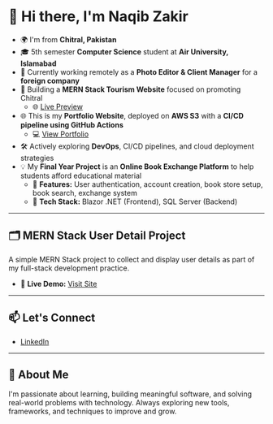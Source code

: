 # 👋 Hi there, I'm Naqib Zakir

- 🌍 I'm from **Chitral, Pakistan**  
- 🎓 5th semester **Computer Science** student at **Air University, Islamabad**  
- 💼 Currently working remotely as a **Photo Editor & Client Manager** for a **foreign company**  
- 🔭 Building a **MERN Stack Tourism Website** focused on promoting Chitral  
  - 🌐 [Live Preview](https://chitral-tourism-git-main-naqiibs-projects.vercel.app/)  
- 🌐 This is my **Portfolio Website**, deployed on **AWS S3** with a **CI/CD pipeline using GitHub Actions**  
  - 💻 [View Portfolio](http://portfolionaqeeb.s3-website-us-east-1.amazonaws.com/)  
- 🛠️ Actively exploring **DevOps**, CI/CD pipelines, and cloud deployment strategies  
- 💡 My **Final Year Project** is an **Online Book Exchange Platform** to help students afford educational material  
  - 🔹 **Features:** User authentication, account creation, book store setup, book search, exchange system  
  - 🔧 **Tech Stack:** Blazor .NET (Frontend), SQL Server (Backend)

---

## 🗂️ MERN Stack User Detail Project

A simple MERN Stack project to collect and display user details as part of my full-stack development practice.

- 🔗 **Live Demo:** [Visit Site](https://mern-user-details-hb8xr9zpg-naqiibs-projects.vercel.app/#)

---

## 📫 Let's Connect

- [LinkedIn](https://www.linkedin.com/in/naqib-zakir-303711183/)

---

## 🧠 About Me

I'm passionate about learning, building meaningful software, and solving real-world problems with technology. Always exploring new tools, frameworks, and techniques to improve and grow.

